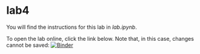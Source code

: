 # lab4

You will find the instructions for this lab in *lab.ipynb*.

To open the lab online, click the link below. Note that, in this case, changes cannot be saved:
[![Binder](https://mybinder.org/badge_logo.svg)](https://mybinder.org/v2/gh/geog-464/lab4/HEAD)
